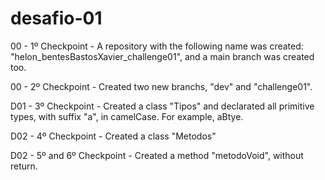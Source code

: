 # desafio-01

00 - 1º Checkpoint - A repository with the following name was created: "helon_bentesBastosXavier_challenge01", and a main branch was created too.

00 - 2º Checkpoint - Created two new branchs, "dev" and "challenge01".

D01 - 3º Checkpoint - Created a class "Tipos" and declarated all primitive types, with suffix "a", in camelCase. For example, aBtye. 

D02 - 4º Checkpoint - Created a class "Metodos"

D02 - 5º and 6º Checkpoint - Created a method "metodoVoid", without return.
